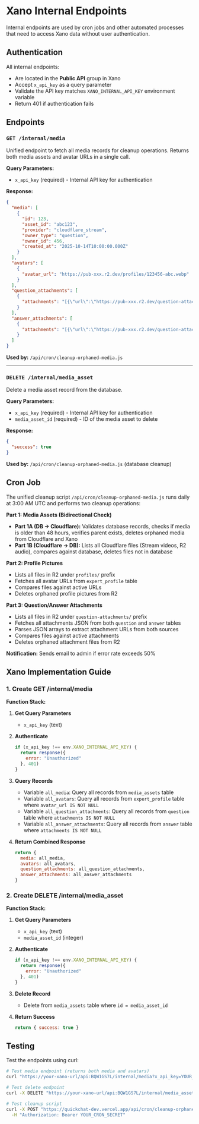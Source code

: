 # Xano Internal Endpoints

Internal endpoints are used by cron jobs and other automated processes that need to access Xano data without user authentication.

## Authentication

All internal endpoints:
- Are located in the **Public API** group in Xano
- Accept `x_api_key` as a query parameter
- Validate the API key matches `XANO_INTERNAL_API_KEY` environment variable
- Return 401 if authentication fails

## Endpoints

### `GET /internal/media`

Unified endpoint to fetch all media records for cleanup operations. Returns both media assets and avatar URLs in a single call.

**Query Parameters:**
- `x_api_key` (required) - Internal API key for authentication

**Response:**
```json
{
  "media": [
    {
      "id": 123,
      "asset_id": "abc123",
      "provider": "cloudflare_stream",
      "owner_type": "question",
      "owner_id": 456,
      "created_at": "2025-10-14T10:00:00.000Z"
    }
  ],
  "avatars": [
    {
      "avatar_url": "https://pub-xxx.r2.dev/profiles/123456-abc.webp"
    }
  ],
  "question_attachments": [
    {
      "attachments": "[{\"url\":\"https://pub-xxx.r2.dev/question-attachments/123.pdf\",\"name\":\"file.pdf\"}]"
    }
  ],
  "answer_attachments": [
    {
      "attachments": "[{\"url\":\"https://pub-xxx.r2.dev/question-attachments/456.pdf\",\"name\":\"answer.pdf\"}]"
    }
  ]
}
```

**Used by:** `/api/cron/cleanup-orphaned-media.js`

---

### `DELETE /internal/media_asset`

Delete a media asset record from the database.

**Query Parameters:**
- `x_api_key` (required) - Internal API key for authentication
- `media_asset_id` (required) - ID of the media asset to delete

**Response:**
```json
{
  "success": true
}
```

**Used by:** `/api/cron/cleanup-orphaned-media.js` (database cleanup)

## Cron Job

The unified cleanup script `/api/cron/cleanup-orphaned-media.js` runs daily at 3:00 AM UTC and performs two cleanup operations:

**Part 1: Media Assets (Bidirectional Check)**
- **Part 1A (DB → Cloudflare):** Validates database records, checks if media is older than 48 hours, verifies parent exists, deletes orphaned media from Cloudflare and Xano
- **Part 1B (Cloudflare → DB):** Lists all Cloudflare files (Stream videos, R2 audio), compares against database, deletes files not in database

**Part 2: Profile Pictures**
- Lists all files in R2 under `profiles/` prefix
- Fetches all avatar URLs from `expert_profile` table
- Compares files against active URLs
- Deletes orphaned profile pictures from R2

**Part 3: Question/Answer Attachments**
- Lists all files in R2 under `question-attachments/` prefix
- Fetches all attachments JSON from both `question` and `answer` tables
- Parses JSON arrays to extract attachment URLs from both sources
- Compares files against active attachments
- Deletes orphaned attachment files from R2

**Notification:** Sends email to admin if error rate exceeds 50%

## Xano Implementation Guide

### 1. Create GET /internal/media

**Function Stack:**

1. **Get Query Parameters**
   - `x_api_key` (text)

2. **Authenticate**
   ```javascript
   if (x_api_key !== env.XANO_INTERNAL_API_KEY) {
     return response({
       error: "Unauthorized"
     }, 401)
   }
   ```

3. **Query Records**
   - Variable `all_media`: Query all records from `media_assets` table
   - Variable `all_avatars`: Query all records from `expert_profile` table where `avatar_url IS NOT NULL`
   - Variable `all_question_attachments`: Query all records from `question` table where `attachments IS NOT NULL`
   - Variable `all_answer_attachments`: Query all records from `answer` table where `attachments IS NOT NULL`

4. **Return Combined Response**
   ```javascript
   return {
     media: all_media,
     avatars: all_avatars,
     question_attachments: all_question_attachments,
     answer_attachments: all_answer_attachments
   }
   ```

### 2. Create DELETE /internal/media_asset

**Function Stack:**

1. **Get Query Parameters**
   - `x_api_key` (text)
   - `media_asset_id` (integer)

2. **Authenticate**
   ```javascript
   if (x_api_key !== env.XANO_INTERNAL_API_KEY) {
     return response({
       error: "Unauthorized"
     }, 401)
   }
   ```

3. **Delete Record**
   - Delete from `media_assets` table where `id = media_asset_id`

4. **Return Success**
   ```javascript
   return { success: true }
   ```

## Testing

Test the endpoints using curl:

```bash
# Test media endpoint (returns both media and avatars)
curl "https://your-xano-url/api:BQW1GS7L/internal/media?x_api_key=YOUR_KEY"

# Test delete endpoint
curl -X DELETE "https://your-xano-url/api:BQW1GS7L/internal/media_asset?x_api_key=YOUR_KEY&media_asset_id=123"

# Test cleanup script
curl -X POST "https://quickchat-dev.vercel.app/api/cron/cleanup-orphaned-media" \
  -H "Authorization: Bearer YOUR_CRON_SECRET"
```
